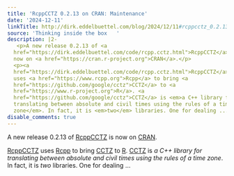 ```yaml
---
title: 'RcppCCTZ 0.2.13 on CRAN: Maintenance'
date: '2024-12-11'
linkTitle: http://dirk.eddelbuettel.com/blog/2024/12/11#rcppcctz_0.2.13
source: 'Thinking inside the box   '
description: |2-
   <p>A new release 0.2.13 of <a
  href="https://dirk.eddelbuettel.com/code/rcpp.cctz.html">RcppCCTZ</a> is
  now on <a href="https://cran.r-project.org">CRAN</a>.</p>
  <p><a
  href="https://dirk.eddelbuettel.com/code/rcpp.cctz.html">RcppCCTZ</a>
  uses <a href="https://www.rcpp.org">Rcpp</a> to bring <a
  href="https://github.com/google/cctz">CCTZ</a> to <a
  href="https://www.r-project.org">R</a>. <a
  href="https://github.com/google/cctz">CCTZ</a> is <em>a C++ library for
  translating between absolute and civil times using the rules of a time
  zone</em>. In fact, it is <em>two</em> libraries. One for dealing ...
disable_comments: true
---
```

 <p>A new release 0.2.13 of <a
href="https://dirk.eddelbuettel.com/code/rcpp.cctz.html">RcppCCTZ</a> is
now on <a href="https://cran.r-project.org">CRAN</a>.</p>
<p><a
href="https://dirk.eddelbuettel.com/code/rcpp.cctz.html">RcppCCTZ</a>
uses <a href="https://www.rcpp.org">Rcpp</a> to bring <a
href="https://github.com/google/cctz">CCTZ</a> to <a
href="https://www.r-project.org">R</a>. <a
href="https://github.com/google/cctz">CCTZ</a> is <em>a C++ library for
translating between absolute and civil times using the rules of a time
zone</em>. In fact, it is <em>two</em> libraries. One for dealing ...